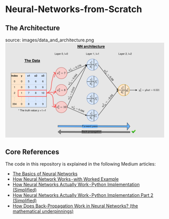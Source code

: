 # Neural-Networks-from-Scratch

## The Architecture
source: images/data_and_architecture.png
<img src="images/data_and_architecture.png">

## Core References

The code in this repository is explained in the following Medium articles:

- [The Basics of Neural Networks](https://towardsdatascience.com/the-basics-of-neural-networks-neural-network-series-part-1-4419e343b2b)
- [How Neural Network Works - with Worked Example](https://towardsdatascience.com/feed-forward-neural-network-with-example-neural-network-series-part-2-eeca7a081ef5)
- [How Neural Networks Actually Work - Python Implementation (Simplified)](https://towardsdatascience.com/how-neural-networks-actually-work-python-implementation-simplified-a1167b4f54fe)
- [How Neural Networks Actually Work - Python Implementation Part 2 (Simplified)](https://towardsdatascience.com/how-neural-networks-actually-work-python-implementation-part-2-simplified-80db0351db45)
- [How Does Back-Propagation Work in Neural Networks? (the mathematical underpinnings)](https://towardsdatascience.com/how-does-back-propagation-work-in-neural-networks-with-worked-example-bc59dfb97f48)

